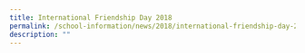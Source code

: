 ```yaml
---
title: International Friendship Day 2018
permalink: /school-information/news/2018/international-friendship-day-2018/
description: ""
---
```


